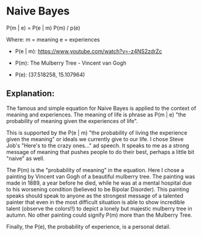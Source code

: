 # Naive Bayes 

P(m | e) = P(e | m) P(m) / p(e) 

Where:
m = meaning 
e = experiences 

- P(e | m): https://www.youtube.com/watch?v=-z4NS2zdrZc

- P(m): The Mulberry Tree - Vincent van Gogh
 
- P(e): (37.518258, 15.107964)


## Explanation:

The famous and simple equation for Naive Bayes is applied to the context of meaning and experiences. The meaning of life is phrase as P(m | e) "the probability of meaning given the experiences of life". 

This is supported by the P(e | m) "the probability of living the experience given the meaning" or ideals we currently give to our life. I chose Steve Job's "Here's to the crazy ones..." ad speech. It speaks to me as a strong message of meaning that pushes people to do their best, perhaps a little bit "naive" as well. 

The P(m) is the "probability of meaning" in the equation. Here I chose a painting by Vincent van Gogh of a beautiful mulberry tree. The painting was made in 1889, a year before he died, while he was at a mental hospital due to his worsening condition (believed to be Bipolar Disorder). This painting speaks should speak to anyone as the strongest message of a talented painter that even in the most difficult situation is able to show incredible talent (observe the colors!!) to depict a lonely but majestic mulberry tree in autumn. No other painting could signify P(m) more than the Mulberry Tree. 

Finally, the P(e), the probability of experience, is a personal detail. 